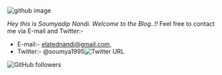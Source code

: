 ![github image](https://encrypted-tbn0.gstatic.com/images?q=tbn%3AANd9GcR9Wn0ByZdhlP1bizmXtv0eAp1tgwRFy-3VA05sqb2SWN_dlbh2)

*Hey this is Soumyadip Nandi. Welcome to the Blog..!!* 
Feel free to contact me via E-mail and Twitter:- 
- E-mail:- elatednandi@gmail.com, 
- Twitter:- @soumya1995![Twitter URL](https://img.shields.io/twitter/url?style=social&url=https%3A%2F%2Ftwitter.com%2FSoumya1995j)


![GitHub followers](https://img.shields.io/github/followers/soumyadip1995?label=follow&style=social)
 

